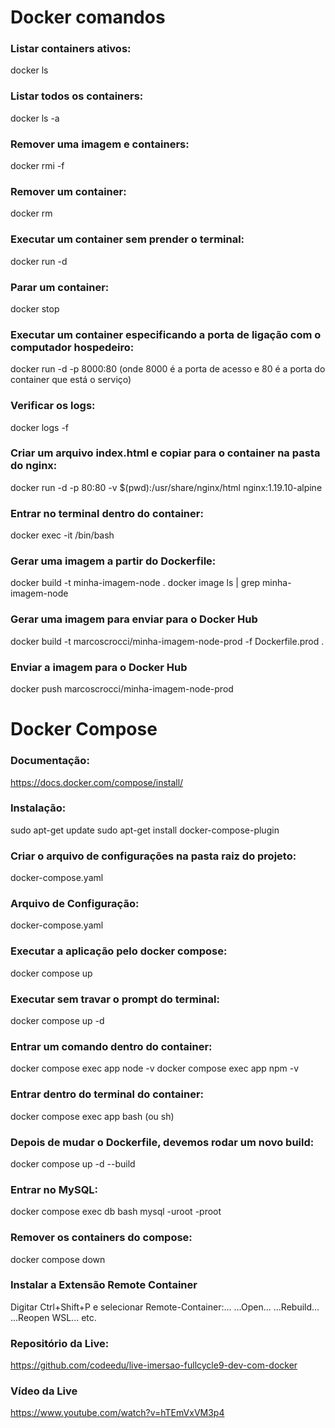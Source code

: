 # Docker comandos

### Listar containers ativos:
docker ls

### Listar todos os containers:
docker ls -a

### Remover uma imagem e containers:
docker rmi <nome> -f

### Remover um container:
docker rm <id>

### Executar um container sem prender o terminal:
docker run -d <nome>

### Parar um container:
docker stop <ip>

### Executar um container especificando a porta de ligação com o computador hospedeiro:
docker run -d -p 8000:80 <nome>   (onde 8000 é a porta de acesso e 80 é a porta do container que está o serviço)

### Verificar os logs:
docker logs <id> -f

### Criar um arquivo index.html e copiar para o container na pasta do nginx:
docker run -d -p 80:80 -v $(pwd):/usr/share/nginx/html nginx:1.19.10-alpine

### Entrar no terminal dentro do container:
docker exec -it <id> /bin/bash

### Gerar uma imagem a partir do Dockerfile:
docker build -t minha-imagem-node .
docker image ls | grep minha-imagem-node

### Gerar uma imagem para enviar para o Docker Hub
docker build -t marcoscrocci/minha-imagem-node-prod -f Dockerfile.prod .

### Enviar a imagem para o Docker Hub
docker push marcoscrocci/minha-imagem-node-prod



# 
# Docker Compose

### Documentação:
https://docs.docker.com/compose/install/

### Instalação:
sudo apt-get update 
sudo apt-get install docker-compose-plugin

### Criar o arquivo de configurações na pasta raiz do projeto:
docker-compose.yaml

### Arquivo de Configuração: 
docker-compose.yaml



### Executar a aplicação pelo docker compose:
docker compose up

### Executar sem travar o prompt do terminal:
docker compose up -d

### Entrar um comando dentro do container:
docker compose exec app node -v
docker compose exec app npm -v

### Entrar dentro do terminal do container:
docker compose exec app bash (ou sh)

### Depois de mudar o Dockerfile, devemos rodar um novo build:
docker compose up -d --build

### Entrar no MySQL:
docker compose exec db bash
mysql -uroot -proot

### Remover os containers do compose:
docker compose down

### Instalar a Extensão Remote Container
Digitar Ctrl+Shift+P e selecionar Remote-Container:...
...Open...
...Rebuild...
...Reopen WSL...
etc.

### Repositório da Live:
https://github.com/codeedu/live-imersao-fullcycle9-dev-com-docker


### Vídeo da Live
https://www.youtube.com/watch?v=hTEmVxVM3p4
